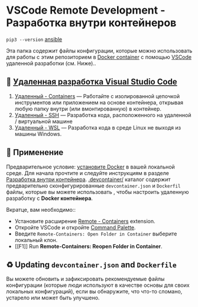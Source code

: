# VSCode Remote Development - Разработка внутри контейнеров
`pip3 --version`
 [ansible](https://github.com/hiberbee/ansible-collection-devops/blob/ecb22d0decdbd8f9968e3c5db293e8258ec4bc5d/entrypoint.sh)


Эта папка содержит файлы конфигурации, которые можно использовать для работы с этим репозиторием в [Docker container](https://www.docker.com/resources/what-container) с помощью [VSCode](https://code.visualstudio.com/) удаленной разработки (см. Ниже)..

## 🚀 [Удаленная разработка Visual Studio Code](vscode:extension/ms-vscode-remote.vscode-remote-extensionpack)

1. [Удаленный - Containers](vscode:extension/ms-vscode-remote.remote-containers) — Работайте с изолированной цепочкой инструментов или приложением на основе контейнера, открывая любую папку внутри (или вмонтированную) в контейнер.
2. [Удаленный - SSH](vscode:extension/ms-vscode-remote.remote-ssh) — Разработка кода, расположенного на удаленной / виртуальной машине
3. [Удаленный - WSL](vscode:extension/ms-vscode-remote.remote-wsl) — Разработка кода в среде Linux не выходя из машины Windows.

## 📄 Применение

Предварительное условие: [установите Docker](https://docs.docker.com/install) в вашей локальной среде.
Для начала прочтите и следуйте инструкциям в разделе [Разработка внутри контейнера](https://code.visualstudio.com/docs/remote/containers). [.devcontainer/](.) каталог содержит предварительно сконфигурированные `devcontainer.json` и `Dockerfil` файлы, которые вы можете использовать , чтобы настроить удаленную разработку с **Docker контейнера**.

Вкратце, вам необходимо::

- Установите расширение [Remote - Containers](https://marketplace.visualstudio.com/items?itemName=ms-vscode-remote.remote-containers) extension.
- Откройте VSCode и откройте [Command Palette](https://code.visualstudio.com/docs/getstarted/userinterface#_command-palette).
- Введите `Remote-Containers: Open Folder in Container` выберите локальный клон.
- [[F1]] Run **Remote-Containers: Reopen Folder in Container**.

## ♻️ Updating `devcontainer.json` and `Dockerfile`

Вы можете обновить и зафиксировать рекомендуемые файлы конфигурации (которые люди используют в качестве основы для своих локальных конфигураций), если вы обнаружите, что что-то сломано, устарело или может быть улучшено.

